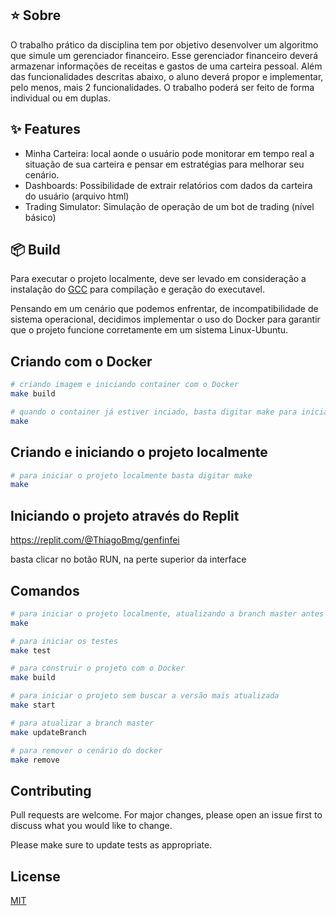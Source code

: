 ## ⭐️ Sobre
O trabalho prático da disciplina tem por objetivo desenvolver um algoritmo que simule um gerenciador
financeiro. Esse gerenciador financeiro deverá armazenar informações de receitas e gastos de uma carteira
pessoal. Além das funcionalidades descritas abaixo, o aluno deverá propor e implementar, pelo menos, mais 2
funcionalidades. O trabalho poderá ser feito de forma individual ou em duplas.

## ✨ Features
* Minha Carteira: local aonde o usuário pode monitorar em tempo real a situação de sua carteira e pensar em estratégias para melhorar seu cenário. 
* Dashboards: Possibilidade de extrair relatórios com dados da carteira do usuário (arquivo html)
* Trading Simulator: Simulação de operação de um bot de trading (nível básico)

## 📦  Build
Para executar o projeto localmente, deve ser levado em consideração a instalação do [GCC](https://gcc.gnu.org/install/binaries.html) para compilação e geração do executavel.

Pensando em um cenário que podemos enfrentar, de incompatibilidade de sistema operacional, decidimos implementar o uso do Docker para garantir que o projeto funcione corretamente em um sistema Linux-Ubuntu.

## Criando com o Docker  
```bash
# criando imagem e iniciando container com o Docker
make build
```

```bash
# quando o container já estiver inciado, basta digitar make para iniciar o projeto
make
```

## Criando e iniciando o projeto localmente
```bash
# para iniciar o projeto localmente basta digitar make
make
```

## Iniciando o projeto através do Replit
https://replit.com/@ThiagoBmg/genfinfei

basta clicar no botão RUN, na perte superior da interface 

## Comandos 
```bash
# para iniciar o projeto localmente, atualizando a branch master antes
make  

# para iniciar os testes
make test 

# para construir o projeto com o Docker
make build 

# para iniciar o projeto sem buscar a versão mais atualizada
make start 

# para atualizar a branch master
make updateBranch 

# para remover o cenário do docker
make remove 
```
## Contributing
Pull requests are welcome. For major changes, please open an issue first to discuss what you would like to change.

Please make sure to update tests as appropriate.

## License
[MIT](https://choosealicense.com/licenses/mit/)
